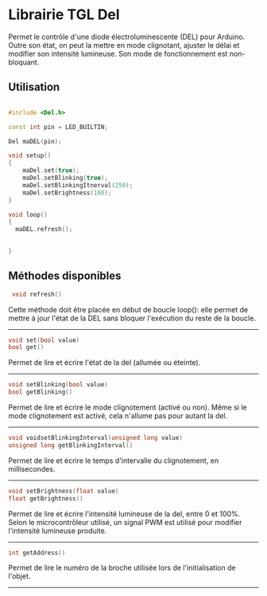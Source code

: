 # Librairie TGL Del

Permet le contrôle d'une diode électroluminescente (DEL) pour Arduino. Outre son état, on peut la mettre en mode clignotant, ajuster le délai et modifier son intensité lumineuse. Son mode de fonctionnement est non-bloquant.

## Utilisation

```cpp

#include <Del.h> 

const int pin = LED_BUILTIN;

Del maDEL(pin); 

void setup()
{
    maDel.set(true);
    maDel.setBlinking(true);
    maDel.setBlinkingItnerval(250);
    maDel.setBrightness(100);
}

void loop()
{
  maDEL.refresh(); 

 
}
```

## Méthodes disponibles


```cpp
 void refresh()
```
Cette méthode doit être placée en début de boucle loop(): elle permet de mettre à jour l'état de la DEL sans bloquer l'exécution du reste de la boucle.

---

```cpp
void set(bool value) 
bool get()
```
Permet de lire et écrire l'état de la del (allumée ou éteinte).

---

```cpp
void setBlinking(bool value)
bool getBlinking()
```
Permet de lire et écrire le mode clignotement (activé ou non). Même si le mode clignotement est activé, cela n'allume pas pour autant la del.

---
```cpp
void voidsetBlinkingInterval(unsigned long value)
unsigned long getBlinkingInterval()
```
Permet de lire et écrire le temps d'intervalle du clignotement, en millisecondes.

---
```cpp
void setBrightness(float value)
float getBrightness()
```

Permet de lire et écrire l'intensité lumineuse de la del, entre 0 et 100%. Selon le microcontrôleur utilisé, un signal PWM est utilisé pour modifier l'intensité lumineuse produite.

---
```cpp
int getAddress()
```

Permet de lire le numéro de la broche utilisée lors de l'initialisation de l'objet.

---